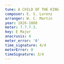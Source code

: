 ```yaml
---
tune: A CHILD OF THE KING
composer: E. S. Lorenz
arranger: W. C. Martin
year: 1826-1888
meter: 7.7.7.3.
key: E Major
anacrusis: 4
meter_error: '0'
time_signature: 4/4
meterError: 0
timeSignature: 3/4
---
```

